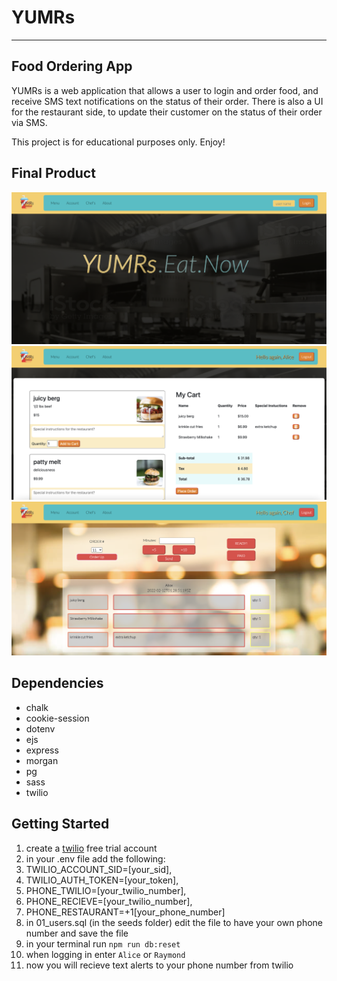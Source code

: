 # YUMRs

---

## Food Ordering App

YUMRs is a web application that allows a user to login and order food, and receive SMS text notifications on the status of their order. There is also a UI for the restaurant side, to update their customer on the status of their order via SMS.

This project is for educational purposes only. Enjoy!

## Final Product
!["screenshot of landing page"](https://raw.githubusercontent.com/deuxp/food_pu_ordering/ec0f34e723494c4f58121dc76f361a6eb9214241/public/assets/imgs/landing-screenshot.png)
!["screenshot of menu page"](https://raw.githubusercontent.com/deuxp/food_pu_ordering/ec0f34e723494c4f58121dc76f361a6eb9214241/public/assets/imgs/menu-screenshot.png)
!["screenshot of chef's page"](https://raw.githubusercontent.com/deuxp/food_pu_ordering/ec0f34e723494c4f58121dc76f361a6eb9214241/public/assets/imgs/chefs-screenshot.png)

## Dependencies
- chalk
- cookie-session
- dotenv
- ejs
- express
- morgan
- pg
- sass
- twilio

## Getting Started 
1. create a [twilio](https://www.twilio.com/try-twilio) free trial account 
1. in your .env file add the following: 
  1. TWILIO_ACCOUNT_SID=[your_sid],
  1. TWILIO_AUTH_TOKEN=[your_token],
  1. PHONE_TWILIO=[your_twilio_number],
  1. PHONE_RECIEVE=[your_twilio_number],
  1. PHONE_RESTAURANT=+1[your_phone_number]
1. in 01_users.sql (in the seeds folder) edit the file to have your own phone number and save the file
1. in your terminal run `npm run db:reset`
1. when logging in enter `Alice` or `Raymond`
1. now you will recieve text alerts to your phone number from twilio
